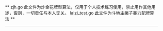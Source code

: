**
zjh.go
    此文件为炸金花牌型算法，仅用于个人技术练习使用，禁止用作其他用途，否则，一切责任与本人无关。
laizi_test.go
    此文件为斗地主癞子暴力配牌算法
**

----